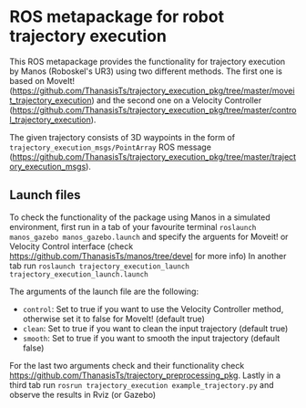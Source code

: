 # ROS metapackage for robot trajectory execution

This ROS metapackage provides the functionality for trajectory execution by Manos (Roboskel's UR3) 
using two different methods. The first one is based on MoveIt! (https://github.com/ThanasisTs/trajectory_execution_pkg/tree/master/moveit_trajectory_execution) and the second one on a Velocity 
Controller (https://github.com/ThanasisTs/trajectory_execution_pkg/tree/master/control_trajectory_execution).

The given trajectory consists of 3D waypoints in the form of `trajectory_execution_msgs/PointArray` ROS
message (https://github.com/ThanasisTs/trajectory_execution_pkg/tree/master/trajectory_execution_msgs).

## Launch files
To check the functionality of the package using Manos in a simulated environment, first run in a tab of
your favourite terminal `roslaunch manos_gazebo manos_gazebo.launch` and specify the arguents for Moveit! or
Velocity Control interface (check https://github.com/ThanasisTs/manos/tree/devel  for more info)
In another tab run `roslaunch trajectory_execution_launch trajectory_execution_launch.launch`
 
 The arguments of the launch file are the following:
 * `control`: Set to true if you want to use the Velocity Controller method, otherwise set it to false
 for MoveIt! (default true)
 * `clean`: Set to true if you want to clean the input trajectory (default true)
 * `smooth`: Set to true if you want to smooth the input trajectory (default false)
 
 For the last two arguments check and their functionality check https://github.com/ThanasisTs/trajectory_preprocessing_pkg.     Lastly in a third tab run `rosrun trajectory_execution example_trajectory.py` and observe the results in Rviz (or Gazebo)
 
 
